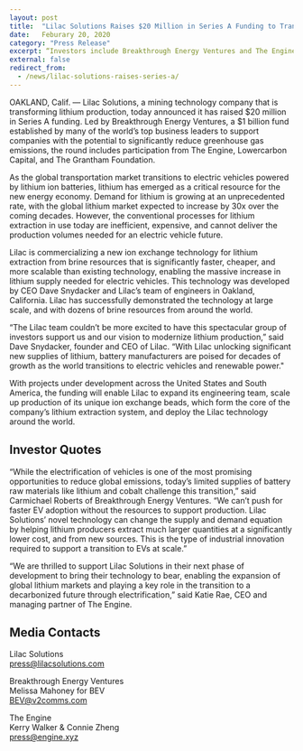 ```yaml
---
layout: post
title:  "Lilac Solutions Raises $20 Million in Series A Funding to Transform Lithium Production Worldwide"
date:   Feburary 20, 2020
category: "Press Release"
excerpt: “Investors include Breakthrough Energy Ventures and The Engine.“
external: false
redirect_from:
  - /news/lilac-solutions-raises-series-a/
---
```


OAKLAND, Calif. — Lilac Solutions, a mining technology company that is transforming lithium production, today announced it has raised $20 million in Series A funding. Led by Breakthrough Energy Ventures, a $1 billion fund established by many of the world’s top business leaders to support companies with the potential to significantly reduce greenhouse gas emissions, the round includes participation from The Engine, Lowercarbon Capital, and The Grantham Foundation.

As the global transportation market transitions to electric vehicles powered by lithium ion batteries, lithium has emerged as a critical resource for the new energy economy. Demand for lithium is growing at an unprecedented rate, with the global lithium market expected to increase by 30x over the coming decades. However, the conventional processes for lithium extraction in use today are inefficient, expensive, and cannot deliver the production volumes needed for an electric vehicle future.

Lilac is commercializing a new ion exchange technology for lithium extraction from brine resources that is significantly faster, cheaper, and more scalable than existing technology, enabling the massive increase in lithium supply needed for electric vehicles. This technology was developed by CEO Dave Snydacker and Lilac’s team of engineers in Oakland, California. Lilac has successfully demonstrated the technology at large scale, and with dozens of brine resources from around the world.

“The Lilac team couldn’t be more excited to have this spectacular group of investors support us and our vision to modernize lithium production,” said Dave Snydacker, founder and CEO of Lilac. “With Lilac unlocking significant new supplies of lithium, battery manufacturers are poised for decades of growth as the world transitions to electric vehicles and renewable power."

With projects under development across the United States and South America, the funding will enable Lilac to expand its engineering team, scale up production of its unique ion exchange beads, which form the core of the company’s lithium extraction system, and deploy the Lilac technology around the world.

 
## Investor Quotes

“While the electrification of vehicles is one of the most promising opportunities to reduce global emissions, today’s limited supplies of battery raw materials like lithium and cobalt challenge this transition,” said Carmichael Roberts of Breakthrough Energy Ventures. “We can’t push for faster EV adoption without the resources to support production. Lilac Solutions’ novel technology can change the supply and demand equation by helping lithium producers extract much larger quantities at a significantly lower cost, and from new sources. This is the type of industrial innovation required to support a transition to EVs at scale.”

“We are thrilled to support Lilac Solutions in their next phase of development to bring their technology to bear, enabling the expansion of global lithium markets and playing a key role in the transition to a decarbonized future through electrification,” said Katie Rae, CEO and managing partner of The Engine.

## Media Contacts

Lilac Solutions  
[press@lilacsolutions.com](mailto:press@lilacsolutions.com)

Breakthrough Energy Ventures  
Melissa Mahoney for BEV  
[BEV@v2comms.com](mailto:BEV@v2comms.com)

The Engine  
Kerry Walker & Connie Zheng  
[press@engine.xyz](mailto:press@engine.xyz)